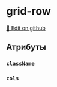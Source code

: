 # grid-row
[:memo: Edit on github](https://github.com/tihonove/vscode-candy-sugar-extensions/edit/master/server/src/SugarElements/DefaultSugarElementInfos/GridElements/grid-row.ts)


## Атрибуты
### `className`

### `cols`

